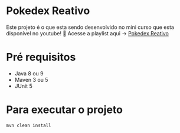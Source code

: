 # Pokedex Reativo 

Este projeto é o que esta sendo desenvolvido no mini curso que esta disponível no youtube! :star2:
Acesse a playlist aqui -> [Pokedex Reativo](https://www.youtube.com/watch?v=7DbPSiA4ENg&list=PLmdyvKzGNf-xpnHkvaut7FwlNt3_lsbYz)

# Pré requisitos
* Java 8 ou 9
* Maven 3 ou 5
* JUnit 5

# Para executar o projeto
`mvn clean install`

